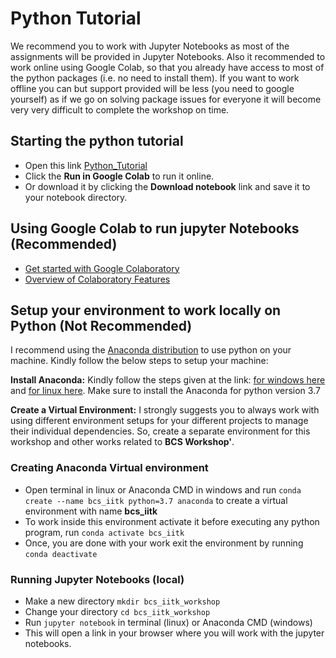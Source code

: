 # Python Tutorial
We recommend you to work with Jupyter Notebooks as most of the assignments will be provided in Jupyter Notebooks. Also it recommended to work online using Google Colab, so that you already have access to most of the python packages (i.e. no need to install them). If you want to work offline you can but support provided will be less (you need to google yourself) as if we go on solving package issues for everyone it will become very very difficult to complete the workshop on time.

## Starting the python tutorial
* Open this link [Python_Tutorial](Python_Tutorial.ipynb)
* Click the **Run in Google Colab** to run it online.
* Or download it by clicking the **Download notebook** link and save it to your notebook directory.

## Using Google Colab to run jupyter Notebooks (Recommended)
* [Get started with Google Colaboratory](https://www.youtube.com/watch?v=inN8seMm7UI)
* [Overview of Colaboratory Features](https://colab.research.google.com/notebooks/basic_features_overview.ipynb)

## Setup your environment to work locally on Python (Not Recommended)
I recommend using the [Anaconda distribution](https://www.anaconda.com/distribution/) to use python on your machine. Kindly follow the below steps to setup your machine:

**Install Anaconda:** Kindly follow the steps given at the link: [for windows here](https://docs.anaconda.com/anaconda/install/windows/) and [for linux here](https://docs.anaconda.com/anaconda/install/linux/). Make sure to install the Anaconda for python version 3.7

**Create a Virtual Environment:** I strongly suggests you to always work with using different environment setups for your different projects to manage their individual dependencies. So, create a separate environment for this workshop and other works related to **BCS Workshop'**.

### Creating Anaconda Virtual environment
* Open terminal in linux or Anaconda CMD in windows and run ```conda create --name bcs_iitk python=3.7 anaconda``` to create a virtual environment with name **bcs_iitk**
* To work inside this environment activate it before executing any python program, run ```conda activate bcs_iitk```
* Once, you are done with your work exit the environment by running ```conda deactivate```

### Running Jupyter Notebooks (local)
* Make a new directory ```mkdir bcs_iitk_workshop```
* Change your directory ```cd bcs_iitk_workshop```
* Run ```jupyter notebook``` in terminal (linux) or Anaconda CMD (windows)
* This will open a link in your browser where you will work with the jupyter notebooks.
